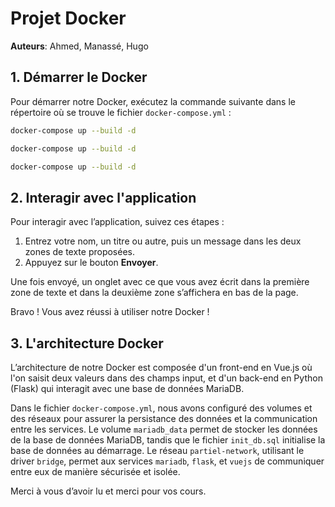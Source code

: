 # Projet Docker

**Auteurs**: Ahmed, Manassé, Hugo

## 1. Démarrer le Docker

Pour démarrer notre Docker, exécutez la commande suivante dans le répertoire où se trouve le fichier `docker-compose.yml` :

```bash
docker-compose up --build -d
```
```bash
docker-compose up --build -d
```
```bash
docker-compose up --build -d
 ```
## 2. Interagir avec l'application

Pour interagir avec l’application, suivez ces étapes :
1. Entrez votre nom, un titre ou autre, puis un message dans les deux zones de texte proposées.
2. Appuyez sur le bouton **Envoyer**.

Une fois envoyé, un onglet avec ce que vous avez écrit dans la première zone de texte et dans la deuxième zone s’affichera en bas de la page.

Bravo ! Vous avez réussi à utiliser notre Docker !

## 3. L'architecture Docker

L’architecture de notre Docker est composée d'un front-end en Vue.js où l'on saisit deux valeurs dans des champs input, et d'un back-end en Python (Flask) qui interagit avec une base de données MariaDB.

Dans le fichier `docker-compose.yml`, nous avons configuré des volumes et des réseaux pour assurer la persistance des données et la communication entre les services. Le volume `mariadb_data` permet de stocker les données de la base de données MariaDB, tandis que le fichier `init_db.sql` initialise la base de données au démarrage. Le réseau `partiel-network`, utilisant le driver `bridge`, permet aux services `mariadb`, `flask`, et `vuejs` de communiquer entre eux de manière sécurisée et isolée.

Merci à vous d’avoir lu et merci pour vos cours.
